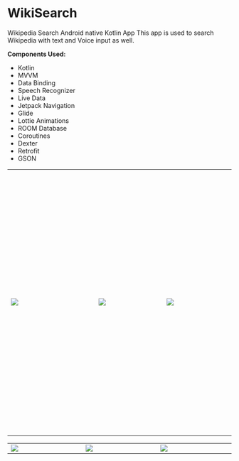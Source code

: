 # WikiSearch

Wikipedia Search Android native Kotlin App
This app is used to search Wikipedia with text and Voice input as well.

 **Components Used:**   
 - Kotlin   
 - MVVM   
 - Data Binding   
 - Speech Recognizer  
 - Live Data   
 - Jetpack Navigation    
 - Glide   
 - Lottie Animations   
 - ROOM Database   
 - Coroutines   
 - Dexter    
 - Retrofit    
 - GSON
 
 <table style="width:100%" border="0">
  <tr>
    <td WIDTH=400 HEIGHT=600><img src="https://github.com/MayankChowdhary/WikiSearch/blob/main/screenshots/Screenshot5.gif" >
</td>
    <td WIDTH=300><img src="https://github.com/MayankChowdhary/WikiSearch/blob/main/screenshots/Screenshot2.jpg" >
</td>
    <td WIDTH=300><img src="https://github.com/MayankChowdhary/WikiSearch/blob/main/screenshots/Screenshot3.jpg" >
</td>
</tr>
</table>

 <table style="width:100%" border="0">
  <tr>
    <td WIDTH=300><img src="https://github.com/MayankChowdhary/WikiSearch/blob/main/screenshots/Screenshot1.gif" >
</td>
    <td WIDTH=300><img src="https://github.com/MayankChowdhary/WikiSearch/blob/main/screenshots/Screenshot4.jpg" >
</td>
    <td WIDTH=300><img src="https://github.com/MayankChowdhary/WikiSearch/blob/main/screenshots/Screenshot6.jpg" >
</td>
</tr>
</table>

  
